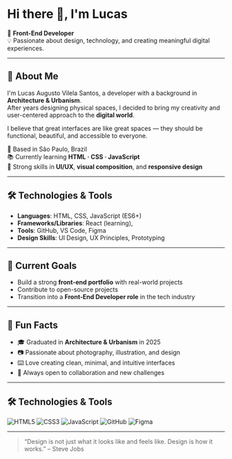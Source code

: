 # Hi there 👋, I'm Lucas

🎯 **Front-End Developer**  
💡 Passionate about design, technology, and creating meaningful digital experiences.

---

## 🚀 About Me
I'm Lucas Augusto Vilela Santos, a developer with a background in **Architecture & Urbanism**.  
After years designing physical spaces, I decided to bring my creativity and user-centered approach to the **digital world**.

I believe that great interfaces are like great spaces — they should be functional, beautiful, and accessible to everyone.

📍 Based in São Paulo, Brazil  
📚 Currently learning **HTML · CSS · JavaScript**  
🎨 Strong skills in **UI/UX**, **visual composition**, and **responsive design**

---

## 🛠️ Technologies & Tools
- **Languages**: HTML, CSS, JavaScript (ES6+)
- **Frameworks/Libraries**: React (learning), 
- **Tools**: GitHub, VS Code, Figma
- **Design Skills**: UI Design, UX Principles, Prototyping

---

## 📌 Current Goals
- Build a strong **front-end portfolio** with real-world projects
- Contribute to open-source projects
- Transition into a **Front-End Developer role** in the tech industry

---

## 🌟 Fun Facts
- 🎓 Graduated in **Architecture & Urbanism** in 2025
- 📷 Passionate about photography, illustration, and design
- ⌨️ Love creating clean, minimal, and intuitive interfaces
- 💬 Always open to collaboration and new challenges

---



## 🛠️ Technologies & Tools
![HTML5](https://img.shields.io/badge/HTML5-E34F26?style=for-the-badge&logo=html5&logoColor=white)
![CSS3](https://img.shields.io/badge/CSS3-1572B6?style=for-the-badge&logo=css3&logoColor=white)
![JavaScript](https://img.shields.io/badge/JavaScript-F7DF1E?style=for-the-badge&logo=javascript&logoColor=black)
![GitHub](https://img.shields.io/badge/GitHub-100000?style=for-the-badge&logo=github&logoColor=white)
![Figma](https://img.shields.io/badge/Figma-F24E1E?style=for-the-badge&logo=figma&logoColor=white)

---

> “Design is not just what it looks like and feels like. Design is how it works.” – Steve Jobs

